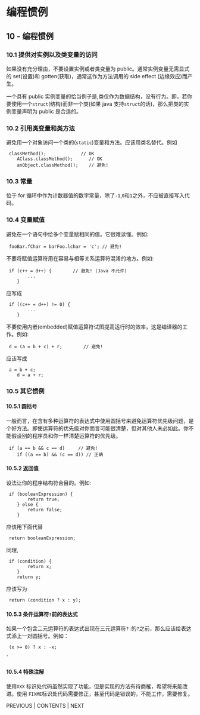 # 编程惯例

## 10 - 编程惯例

### 10.1 提供对实例以及类变量的访问

如果没有充分理由，不要设置实例或者类变量为 public。通常实例变量无需显式的 set(设置)和 gotten(获取)，通常这作为方法调用的 side effect (边缘效应)而产生。

一个具有 public 实例变量的恰当例子是,类仅作为数据结构，没有行为。即，若你要使用一个`struct`(结构)而非一个类(如果 java 支持`struct`的话)，那么把类的实例变量声明为 public 是合适的。

### 10.2 引用类变量和类方法

避免用一个对象访问一个类的(`static`)变量和方法。应该用类名替代。例如

```
 classMethod();             // OK
    AClass.classMethod();      // OK
    anObject.classMethod();    // 避免! 
```

### 10.3 常量

位于 for 循环中作为计数器值的数字常量，除了`-1`,`0`和`1`之外，不应被直接写入代码。

### 10.4 变量赋值

避免在一个语句中给多个变量赋相同的值。它很难读懂。例如:

```
 fooBar.fChar = barFoo.lchar = 'c'; // 避免! 
```

不要将赋值运算符用在容易与相等关系运算符混淆的地方。例如:

```
 if (c++ = d++) {        // 避免! (Java 不允许)
        ...
    } 
```

应写成

```
 if ((c++ = d++) != 0) {
        ...
    } 
```

不要使用内嵌(embedded)赋值运算符试图提高运行时的效率，这是编译器的工作。例如:

```
 d = (a = b + c) + r;        // 避免! 
```

应该写成

```
 a = b + c;
    d = a + r; 
```

### 10.5 其它惯例

#### 10.5.1 圆括号

一般而言，在含有多种运算符的表达式中使用圆括号来避免运算符优先级问题，是个好方法。即使运算符的优先级对你而言可能很清楚，但对其他人未必如此。你不能假设别的程序员和你一样清楚运算符的优先级。

```
 if (a == b && c == d)     // 避免!
    if ((a == b) && (c == d)) // 正确 
```

#### 10.5.2 返回值

设法让你的程序结构符合目的。例如:

```
 if (booleanExpression) {
        return true;
    } else {
        return false;
    } 
```

应该用下面代替

```
 return booleanExpression; 
```

同理,

```
 if (condition) {
        return x;
    }
    return y; 
```

应该写为

```
 return (condition ? x : y); 
```

#### 10.5.3 条件运算符`?`前的表达式

如果一个包含二元运算符的表达式出现在三元运算符`?:`的`?`之前，那么应该给表达式添上一对圆括号。例如：

```
 (x >= 0) ? x : -x;

` 
```

#### 10.5.4 特殊注解

使用`XXX` 标识处代码虽然实现了功能，但是实现的方法有待商榷，希望将来能改进。使用 `FIXME`标识处代码需要修正，甚至代码是错误的，不能工作，需要修复。

PREVIOUS | CONTENTS | NEXT